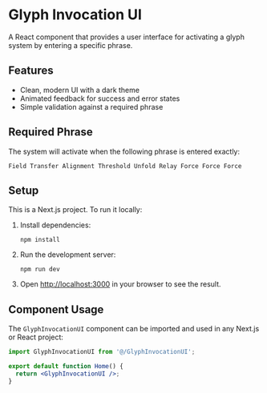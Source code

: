 # Glyph Invocation UI

A React component that provides a user interface for activating a glyph system by entering a specific phrase.

## Features

- Clean, modern UI with a dark theme
- Animated feedback for success and error states
- Simple validation against a required phrase

## Required Phrase

The system will activate when the following phrase is entered exactly:

```
Field Transfer Alignment Threshold Unfold Relay Force Force Force
```

## Setup

This is a Next.js project. To run it locally:

1. Install dependencies:
   ```
   npm install
   ```

2. Run the development server:
   ```
   npm run dev
   ```

3. Open [http://localhost:3000](http://localhost:3000) in your browser to see the result.

## Component Usage

The `GlyphInvocationUI` component can be imported and used in any Next.js or React project:

```jsx
import GlyphInvocationUI from '@/GlyphInvocationUI';

export default function Home() {
  return <GlyphInvocationUI />;
}
```
